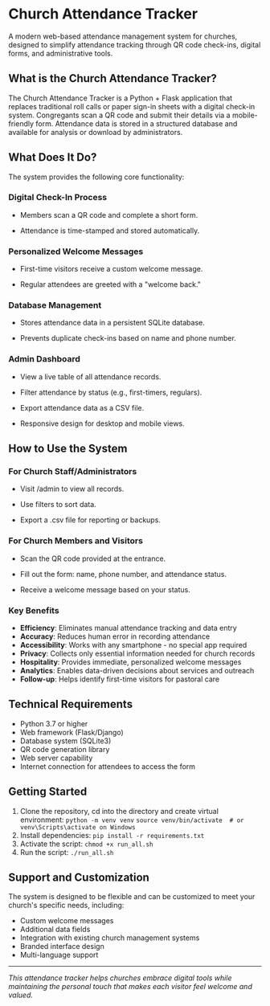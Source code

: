 # Church Attendance Tracker

A modern web-based attendance management system for churches, designed to simplify attendance tracking through QR code check-ins, digital forms, and administrative tools.

## What is the Church Attendance Tracker?

The Church Attendance Tracker is a Python + Flask application that replaces traditional roll calls or paper sign-in sheets with a digital check-in system. Congregants scan a QR code and submit their details via a mobile-friendly form. Attendance data is stored in a structured database and available for analysis or download by administrators.

## What Does It Do?

The system provides the following core functionality:

### **Digital Check-In Process**
- Members scan a QR code and complete a short form.

- Attendance is time-stamped and stored automatically.


### **Personalized Welcome Messages**
- First-time visitors receive a custom welcome message.

- Regular attendees are greeted with a "welcome back."

### **Database Management**
- Stores attendance data in a persistent SQLite database.

- Prevents duplicate check-ins based on name and phone number.

### **Admin Dashboard**
- View a live table of all attendance records.

- Filter attendance by status (e.g., first-timers, regulars).

- Export attendance data as a CSV file.

- Responsive design for desktop and mobile views.

## How to Use the System

### **For Church Staff/Administrators**

- Visit /admin to view all records.

- Use filters to sort data.

- Export a .csv file for reporting or backups.

### **For Church Members and Visitors**

- Scan the QR code provided at the entrance.

- Fill out the form: name, phone number, and attendance status.

- Receive a welcome message based on your status.

### **Key Benefits**

- **Efficiency**: Eliminates manual attendance tracking and data entry
- **Accuracy**: Reduces human error in recording attendance
- **Accessibility**: Works with any smartphone - no special app required
- **Privacy**: Collects only essential information needed for church records
- **Hospitality**: Provides immediate, personalized welcome messages
- **Analytics**: Enables data-driven decisions about services and outreach
- **Follow-up**: Helps identify first-time visitors for pastoral care

## Technical Requirements

- Python 3.7 or higher
- Web framework (Flask/Django)
- Database system (SQLite3)
- QR code generation library
- Web server capability
- Internet connection for attendees to access the form

## Getting Started

1. Clone the repository, cd into the directory and create virtual environment: `python -m venv venv`
`source venv/bin/activate  # or venv\Scripts\activate on Windows`
2. Install dependencies: `pip install -r requirements.txt`
3. Activate the script: `chmod +x run_all.sh`
5. Run the script: `./run_all.sh`

## Support and Customization

The system is designed to be flexible and can be customized to meet your church's specific needs, including:
- Custom welcome messages
- Additional data fields
- Integration with existing church management systems
- Branded interface design
- Multi-language support

---

*This attendance tracker helps churches embrace digital tools while maintaining the personal touch that makes each visitor feel welcome and valued.*